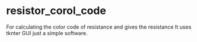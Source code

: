 # resistor_corol_code
For calculating the color code of resistance and gives  the resistance
It uses tknter GUI just a simple software.
